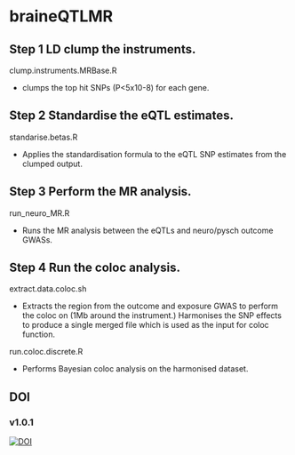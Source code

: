 # braineQTLMR

## Step 1 LD clump the instruments.

clump.instruments.MRBase.R

* clumps the top hit SNPs (P<5x10-8) for each gene.

## Step 2  Standardise the eQTL estimates.

standarise.betas.R

* Applies the standardisation formula to the eQTL SNP estimates from the clumped output.

## Step 3 Perform the MR analysis.

run_neuro_MR.R

* Runs the MR analysis between the eQTLs and neuro/pysch outcome GWASs.

##  Step 4 Run the coloc analysis.

extract.data.coloc.sh

* Extracts the region from the outcome and exposure GWAS to perform the coloc on (1Mb around the instrument.)  Harmonises the SNP effects to produce a single merged file which is used as the input for coloc function.

run.coloc.discrete.R

* Performs Bayesian coloc analysis on the harmonised dataset.

## DOI

### v1.0.1

[![DOI](https://zenodo.org/badge/198644420.svg)](https://zenodo.org/badge/latestdoi/198644420)
